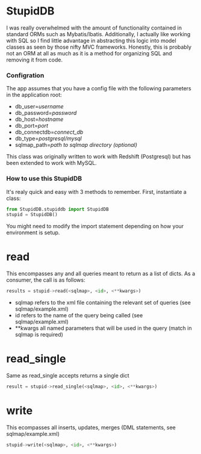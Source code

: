 # StupidDB

I was really overwhelmed with the amount of functionality contained in standard ORMs such as Mybatis/Ibatis.  Additionally, I actually like working with SQL so I find little advantage in abstracting this logic into model classes as seen by those nifty MVC frameworks.  Honestly, this is probably not an ORM at all as much as it is a method for organizing SQL and removing it from code.

### Configration

The app assumes that you have a config file with the following parameters in the application root:
* db_user=_username_
* db_password=_password_
* db_host=_hostname_
* db_port=_port_
* db_connectdb=_connect_db_
* db_type=_postgresql/mysql_
* sqlmap_path=_path to sqlmap directory_ _(optional)_

This class was originally written to work with Redshift (Postgresql) but has been extended to work with MySQL.

### How to use this StupidDB

It's realy quick and easy with 3 methods to remember.  First, instantiate a class:

```python
from StupidDB.stupiddb import StupidDB
stupid = StupidDB()
```

You might need to modify the import statement depending on how your environment is setup.

read
====

This encompasses any and all queries meant to return as a list of dicts.  As a consumer, the call is as follows:

```python
results = stupid->read(<sqlmap>, <id>, <**kwargs>)
```

* sqlmap refers to the xml file containing the relevant set of queries (see sqlmap/example.xml)
* id refers to the name of the query being called (see sqlmap/example.xml)
* **kwargs all named parameters that will be used in the query (match in sqlmap is required)

read_single
===========

Same as read_single accepts returns a single dict

```python
result = stupid->read_single(<sqlmap>, <id>, <**kwargs>)
```

write
=====

This ecompasses all inserts, updates, merges (DML statements, see sqlmap/example.xml)

```python
stupid->write(<sqlmap>, <id>, <**kwargs>)
```

